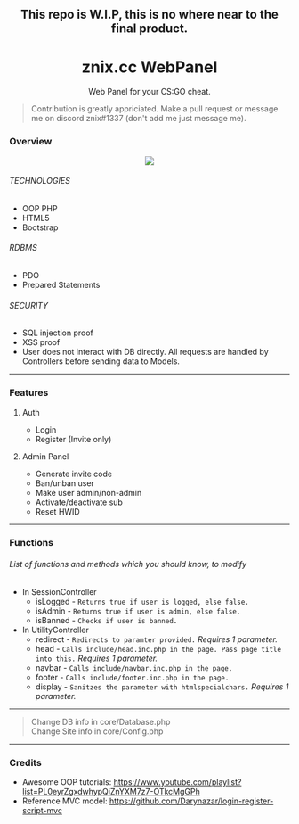 <h2 align="center">This repo is W.I.P, this is no where near to the final product.</h2>
<h1 align="center">znix.cc WebPanel</h1>
<p align="center">Web Panel for your CS:GO cheat.</p>

> Contribution is greatly appriciated. Make a pull request or message me on discord znix#1337 (don't add me just message me).


### Overview
<p align="center">
  <img src="https://i.imgur.com/VB2ial8.png" />
</p>

###### TECHNOLOGIES
* OOP PHP
* HTML5
* Bootstrap
###### RDBMS
* PDO
* Prepared Statements
###### SECURITY
* SQL injection proof
* XSS proof
* User does not interact with DB directly. All requests are handled by Controllers before sending data to Models.

---

### Features
1. Auth
	* Login
	* Register (Invite only)

2. Admin Panel
	* Generate invite code
  	* Ban/unban user
	* Make user admin/non-admin
  	* Activate/deactivate sub
  	* Reset HWID
	
---

### Functions 
###### List of functions and methods which you should know, to modify
* In SessionController
	* isLogged - `Returns true if user is logged, else false.` 
	* isAdmin - `Returns true if user is admin, else false.`
	* isBanned - `Checks if user is banned.`
* In UtilityController
	* redirect - `Redirects to paramter provided.` *Requires 1 parameter.*
	* head - `Calls include/head.inc.php in the page. Pass page title into this.` *Requires 1 parameter.*
	* navbar - `Calls include/navbar.inc.php in the page.`
	* footer - `Calls include/footer.inc.php in the page.`
	* display - `Sanitzes the parameter with htmlspecialchars.` *Requires 1 parameter.*

---

> Change DB info in core/Database.php <br>
> Change Site info in core/Config.php

---

### Credits
* Awesome OOP tutorials: https://www.youtube.com/playlist?list=PL0eyrZgxdwhypQiZnYXM7z7-OTkcMgGPh
* Reference MVC model: https://github.com/Darynazar/login-register-script-mvc
